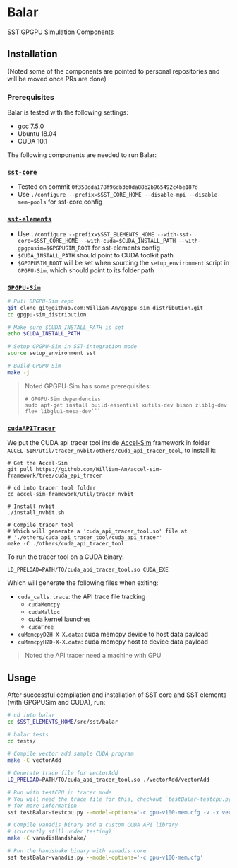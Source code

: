 # Balar

SST GPGPU Simulation Components

## Installation

(Noted some of the components are pointed to personal repositories and will be moved once PRs are done)

### Prerequisites

Balar is tested with the following settings:

- gcc 7.5.0
- Ubuntu 18.04
- CUDA 10.1

The following components are needed to run Balar:

### [`sst-core`](https://github.com/sstsimulator/sst-core/tree/0f358dda178f96db3b0da88b2b965492c4be187d)

- Tested on commit `0f358dda178f96db3b0da88b2b965492c4be187d`
- Use `./configure --prefix=$SST_CORE_HOME --disable-mpi --disable-mem-pools` for sst-core config

### [`sst-elements`](https://github.com/William-An/sst-elements/tree/balar-mmio)

- Use `./configure --prefix=$SST_ELEMENTS_HOME --with-sst-core=$SST_CORE_HOME --with-cuda=$CUDA_INSTALL_PATH --with-gpgpusim=$GPGPUSIM_ROOT` for sst-elements config
- `$CUDA_INSTALL_PATH` should point to CUDA toolkit path
- `$GPGPUSIM_ROOT` will be set when sourcing the `setup_environment` script in `GPGPU-Sim`, which should point to its folder path

### [`GPGPU-Sim`](https://github.com/William-An/gpgpu-sim_distribution/tree/sst-integration)

```sh
# Pull GPGPU-Sim repo
git clone git@github.com:William-An/gpgpu-sim_distribution.git
cd gpgpu-sim_distribution

# Make sure $CUDA_INSTALL_PATH is set
echo $CUDA_INSTALL_PATH

# Setup GPGPU-Sim in SST-integration mode
source setup_environment sst

# Build GPGPU-Sim
make -j
```

> Noted GPGPU-Sim has some prerequisites:
> ```shell
> # GPGPU-Sim dependencies
> sudo apt-get install build-essential xutils-dev bison zlib1g-dev flex libglu1-mesa-dev```

### [`cudaAPITracer`](https://github.com/William-An/accel-sim-framework/tree/cuda_api_tracer)

We put the CUDA api tracer tool inside [Accel-Sim](https://github.com/William-An/accel-sim-framework/tree/cuda_api_tracer) framework in folder `ACCEL-SIM/util/tracer_nvbit/others/cuda_api_tracer_tool`, to install it:

```shell
# Get the Accel-Sim
git pull https://github.com/William-An/accel-sim-framework/tree/cuda_api_tracer

# cd into tracer tool folder
cd accel-sim-framework/util/tracer_nvbit

# Install nvbit
./install_nvbit.sh

# Compile tracer tool
# Which will generate a 'cuda_api_tracer_tool.so' file at
# './others/cuda_api_tracer_tool/cuda_api_tracer'
make -C ./others/cuda_api_tracer_tool
```

To run the tracer tool on a CUDA binary:
```shell
LD_PRELOAD=PATH/TO/cuda_api_tracer_tool.so CUDA_EXE
```

Which will generate the following files when exiting:

- `cuda_calls.trace`: the API trace file tracking
    - `cudaMemcpy`
    - `cudaMalloc`
    - cuda kernel launches
    - `cudaFree`
- `cuMemcpyD2H-X-X.data`: cuda memcpy device to host data payload
- `cuMemcpyH2D-X-X.data`: cuda memcpy host to device data payload

> Noted the API tracer need a machine with GPU

## Usage

After successful compilation and installation of SST core and SST elements (with GPGPUSim and CUDA), run:

```bash
# cd into balar
cd $SST_ELEMENTS_HOME/src/sst/balar

# balar tests
cd tests/

# Compile vector add sample CUDA program 
make -C vectorAdd

# Generate trace file for vectorAdd
LD_PRELOAD=PATH/TO/cuda_api_tracer_tool.so ./vectorAdd/vectorAdd

# Run with testCPU in tracer mode
# You will need the trace file for this, checkout `testBalar-testcpu.py` header
# for more information
sst testBalar-testcpu.py --model-options='-c gpu-v100-mem.cfg -v -x vectorAdd/vectorAdd -t cuda_calls.trace'

# Compile vanadis binary and a custom CUDA API library
# (currently still under testing)
make -C vanadisHandshake/

# Run the handshake binary with vanadis core
sst testBalar-vanadis.py --model-options='-c gpu-v100-mem.cfg'
```
